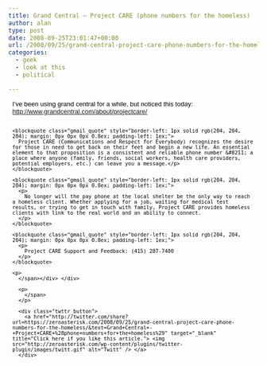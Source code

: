 ```yaml
---
title: Grand Central – Project CARE (phone numbers for the homeless)
author: alan
type: post
date: 2008-09-25T23:01:47+00:00
url: /2008/09/25/grand-central-project-care-phone-numbers-for-the-homeless/
categories:
  - geek
  - look at this
  - political

---
```


<span class="Apple-style-span" style="border-collapse: separate; color: rgb(0, 0, 0); font-family: 'Times New Roman'; font-size: 16px; font-style: normal; font-variant: normal; font-weight: normal; letter-spacing: normal; line-height: normal; orphans: 2; text-indent: 0px; text-transform: none; white-space: normal; widows: 2; word-spacing: 0px;"> 

<div style="margin: 8px; font-family: arial; font-style: normal; font-variant: normal; font-weight: normal; font-size: small; line-height: normal; font-size-adjust: none; font-stretch: normal; -x-system-font: none;">
  I&#8217;ve been using grand central for a while, but noticed this today: 
  
  <div>
  </div>
  
  <div>
    <a href="http://www.grandcentral.com/about/projectcare/">http://www.grandcentral.com/about/projectcare/</a>
  </div>
  
  <div>
  </div>
  
  <div>
    <span class="Apple-style-span" style="font-family: Arial; font-size: 12px;"><br /> 
    
    <blockquote class="gmail_quote" style="border-left: 1px solid rgb(204, 204, 204); margin: 0px 0px 0px 0.8ex; padding-left: 1ex;">
      Project CARE (Communications and Respect for Everybody) recognizes the desire for those in need to get back on their feet and begin a new life. An essential element to that proposition is a consistent and reliable phone number &#8211; a place where anyone (family, friends, social workers, health care providers, potential employers, etc.) can leave you a message.</p>
    </blockquote>
    
    <blockquote class="gmail_quote" style="border-left: 1px solid rgb(204, 204, 204); margin: 0px 0px 0px 0.8ex; padding-left: 1ex;">
      <p>
        No longer will the pay phone at the local shelter be the only way to reach a homeless client. Whether applying for a job, waiting for medical test results, or trying to get in touch with family, Project CARE provides homeless clients with link to the real world and an ability to connect.
      </p>
    </blockquote>
    
    <blockquote class="gmail_quote" style="border-left: 1px solid rgb(204, 204, 204); margin: 0px 0px 0px 0.8ex; padding-left: 1ex;">
      <p>
        Project CARE Support and Feedback: (415) 287-7400
      </p>
    </blockquote>
    
    <p>
      </span></div> </div> 
      
      <p>
        </span>
      </p>
      
      <div class="twttr_button">
        <a href="http://twitter.com/share?url=https://zeroasterisk.com/2008/09/25/grand-central-project-care-phone-numbers-for-the-homeless/&text=Grand+Central+-+Project+CARE+%28phone+numbers+for+the+homeless%29" target="_blank" title="Click here if you like this article."> <img src="http://zeroasterisk.com/wp-content/plugins/twitter-plugin/images/twitt.gif" alt="Twitt" /> </a>
      </div>
